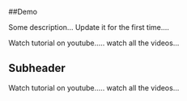 ##Demo

Some description...
Update it for the first time....


Watch tutorial on youtube.....
watch all the videos...



## Subheader


Watch tutorial on youtube.....
watch all the videos...
